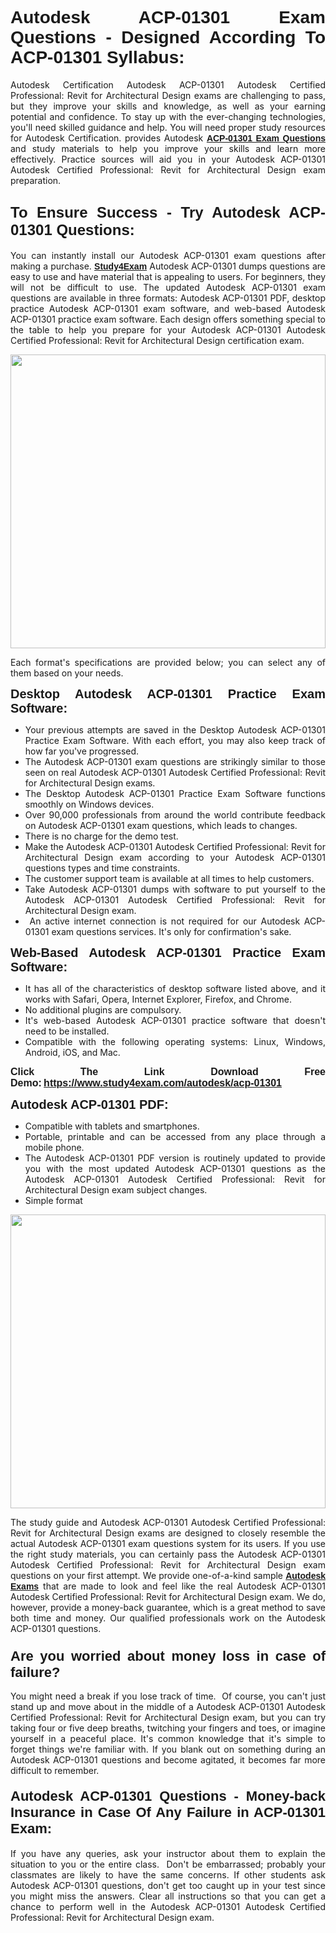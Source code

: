 <h1 style="text-align: justify;"><span style="font-family:Tahoma,Geneva,sans-serif;"><strong>Autodesk ACP-01301 Exam Questions - Designed According To ACP-01301 Syllabus:</strong></span></h1>

<p style="text-align: justify;">Autodesk Certification Autodesk ACP-01301 Autodesk Certified Professional: Revit for Architectural Design exams are challenging to pass, but they improve your skills and knowledge, as well as your earning potential and confidence. To stay up with the ever-changing technologies, you'll need skilled guidance and help. You will need proper study resources for Autodesk Certification. provides Autodesk <span style="font-family:Tahoma,Geneva,sans-serif;"><a href="https://www.study4exam.com/autodesk/acp-01301"><strong>ACP-01301 Exam Questions</strong></a></span> and study materials to help you improve your skills and learn more effectively. Practice sources will aid you in your Autodesk ACP-01301 Autodesk Certified Professional: Revit for Architectural Design exam preparation.</p>

<h2 style="text-align: justify;"><strong><span style="font-size:24px;"><span style="font-family:Tahoma,Geneva,sans-serif;">To Ensure Success - Try Autodesk ACP-01301 Questions:</span></span></strong></h2>

<p style="text-align: justify;">You can instantly install our Autodesk ACP-01301 exam questions after making a purchase. <span style="font-family:Tahoma,Geneva,sans-serif;"><a href="https://www.study4exam.com/"><strong>Study4Exam</strong></a></span> Autodesk ACP-01301 dumps questions are easy to use and have material that is appealing to users. For beginners, they will not be difficult to use. The updated Autodesk ACP-01301 exam questions are available in three formats: Autodesk ACP-01301 PDF, desktop practice Autodesk ACP-01301 exam software, and web-based Autodesk ACP-01301 practice exam software. Each design offers something special to the table to help you prepare for your Autodesk ACP-01301 Autodesk Certified Professional: Revit for Architectural Design certification exam.</p>

<p style="text-align: justify;"><a href="https://www.study4exam.com/autodesk/acp-01301"><img alt="" src="https://lh3.googleusercontent.com/pw/AM-JKLUFUhNRTSGRbn-e5bU2rTm44yvQNOtZycqGVmZk1IYhIOx7AgPGV0HNuDno6pU6Y87xhOROtcf0ClrFKUPl0tiLb8-bptCMyHA5NSSNYQBa79H7lZPR9dJGh_Uceu2U7gTgc3Sfx2nyqt08AnUFOI4z=w1366-h494-no?authuser=0" style="width: 100%; height: 470px;" /></a></p>

<p style="text-align: justify;">Each format's specifications are provided below; you can select any of them based on your needs.</p>

<p style="text-align: justify;"><span style="font-family:Tahoma,Geneva,sans-serif;"><span style="font-size:20px;"><strong>Desktop Autodesk ACP-01301 Practice Exam Software:</strong></span></span></p>

<ul>
	<li style="text-align: justify;">Your previous attempts are saved in the Desktop Autodesk ACP-01301 Practice Exam Software. With each effort, you may also keep track of how far you've progressed.</li>
	<li style="text-align: justify;">The Autodesk ACP-01301 exam questions are strikingly similar to those seen on real Autodesk ACP-01301 Autodesk Certified Professional: Revit for Architectural Design exams.</li>
	<li style="text-align: justify;">The Desktop Autodesk ACP-01301 Practice Exam Software functions smoothly on Windows devices.</li>
	<li style="text-align: justify;">Over 90,000 professionals from around the world contribute feedback on Autodesk ACP-01301 exam questions, which leads to changes.</li>
	<li style="text-align: justify;">There is no charge for the demo test.</li>
	<li style="text-align: justify;">Make the Autodesk ACP-01301 Autodesk Certified Professional: Revit for Architectural Design exam according to your Autodesk ACP-01301 questions types and time constraints. </li>
	<li style="text-align: justify;">The customer support team is available at all times to help customers.</li>
	<li style="text-align: justify;">Take Autodesk ACP-01301 dumps with software to put yourself to the Autodesk ACP-01301 Autodesk Certified Professional: Revit for Architectural Design exam.</li>
	<li style="text-align: justify;"> An active internet connection is not required for our Autodesk ACP-01301 exam questions services. It's only for confirmation's sake.</li>
</ul>

<p style="text-align: justify;"><span style="font-family:Tahoma,Geneva,sans-serif;"><span style="font-size:20px;"><strong>Web-Based Autodesk ACP-01301 Practice Exam Software:</strong></span></span></p>

<ul>
	<li style="text-align: justify;">It has all of the characteristics of desktop software listed above, and it works with Safari, Opera, Internet Explorer, Firefox, and Chrome.</li>
	<li style="text-align: justify;">No additional plugins are compulsory.</li>
	<li style="text-align: justify;">It's web-based Autodesk ACP-01301 practice software that doesn't need to be installed.</li>
	<li style="text-align: justify;">Compatible with the following operating systems: Linux, Windows, Android, iOS, and Mac.</li>
</ul>

<p style="text-align: justify;"><strong><span style="font-family:Tahoma,Geneva,sans-serif;"><span style="font-size:16px;">Click The Link Download Free Demo:</span></span> <span style="font-family:Tahoma,Geneva,sans-serif;"><span style="font-size:16px;"><a href="https://www.study4exam.com/autodesk/acp-01301">https://www.study4exam.com/autodesk/acp-01301</a></span></span></strong></p>

<p style="text-align: justify;"><span style="font-family:Tahoma,Geneva,sans-serif;"><span style="font-size:20px;"><strong>Autodesk ACP-01301 PDF:</strong></span></span></p>

<ul>
	<li style="text-align: justify;">Compatible with tablets and smartphones. </li>
	<li style="text-align: justify;">Portable, printable and can be accessed from any place through a mobile phone. </li>
	<li style="text-align: justify;">The Autodesk ACP-01301 PDF version is routinely updated to provide you with the most updated Autodesk ACP-01301 questions as the Autodesk ACP-01301 Autodesk Certified Professional: Revit for Architectural Design exam subject changes.</li>
	<li style="text-align: justify;">Simple format</li>
</ul>

<p><a href="https://www.study4exam.com/autodesk/acp-01301"><img alt="" src="https://lh3.googleusercontent.com/pw/AM-JKLXCTqM5oPBtkTKGoq5w9fB54SpeWXt6rvoveRBTu-dr0cYRYjxMwxdtPaaAS2m1uL29XePqfF3VqrYnNlU8DAGe9nsu7ynwvEDEo0qikV8f_LRK0IfF11pPe0BlbI8x16_W812JoQFhmIuBq_wgBLdY=w1139-h617-no?authuser=0" style="width: 100%; height: 470px;" /></a></p>

<p style="text-align: justify;">The study guide and Autodesk ACP-01301 Autodesk Certified Professional: Revit for Architectural Design exams are designed to closely resemble the actual Autodesk ACP-01301 exam questions system for its users. If you use the right study materials, you can certainly pass the Autodesk ACP-01301 Autodesk Certified Professional: Revit for Architectural Design exam questions on your first attempt. We provide one-of-a-kind sample <span style="font-family:Tahoma,Geneva,sans-serif;"><a href="https://www.study4exam.com/autodesk-exams"><strong>Autodesk Exams</strong></a></span> that are made to look and feel like the real Autodesk ACP-01301 Autodesk Certified Professional: Revit for Architectural Design exam. We do, however, provide a money-back guarantee, which is a great method to save both time and money. Our qualified professionals work on the Autodesk ACP-01301 questions.</p>

<h3 style="text-align: justify;"><span style="font-family:Tahoma,Geneva,sans-serif;"><span style="font-size:22px;"><strong>Are you worried about money loss in case of failure?</strong></span></span></h3>

<p style="text-align: justify;">You might need a break if you lose track of time.  Of course, you can't just stand up and move about in the middle of a Autodesk ACP-01301 Autodesk Certified Professional: Revit for Architectural Design exam, but you can try taking four or five deep breaths, twitching your fingers and toes, or imagine yourself in a peaceful place. It's common knowledge that it's simple to forget things we're familiar with. If you blank out on something during an Autodesk ACP-01301 questions and become agitated, it becomes far more difficult to remember.</p>

<h4 style="text-align: justify;"><span style="font-size:22px;"><strong><span style="font-family:Tahoma,Geneva,sans-serif;">Autodesk ACP-01301 Questions - Money-back Insurance in Case Of Any Failure in ACP-01301 Exam:</span></strong></span></h4>

<p style="text-align: justify;">If you have any queries, ask your instructor about them to explain the situation to you or the entire class.  Don't be embarrassed; probably your classmates are likely to have the same concerns. If other students ask Autodesk ACP-01301 questions, don't get too caught up in your test since you might miss the answers. Clear all instructions so that you can get a chance to perform well in the Autodesk ACP-01301 Autodesk Certified Professional: Revit for Architectural Design exam.</p>
